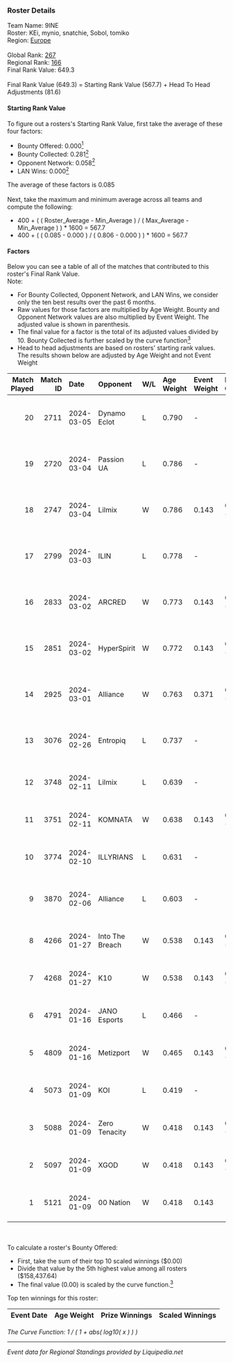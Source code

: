 ### Roster Details<br />
Team Name: 9INE<br />
Roster: KEi, mynio, snatchie, Sobol, tomiko<br />
Region: [Europe]( ../standings_europe.md)<br />
<br />
Global Rank: [267](../standings_global.md)<br />
Regional Rank: [166]( ../standings_europe.md)<br />
Final Rank Value:  649.3<br />
<br />
Final Rank Value (649.3) = Starting Rank Value (567.7) + Head To Head Adjustments (81.6)<br />

#### Starting Rank Value<br />
To figure out a rosters's Starting Rank Value, first take the average of these four factors:<br />
- Bounty Offered: 0.000[<sup>1</sup>](#table2)
- Bounty Collected: 0.281[<sup>2</sup>](#table1)
- Opponent Network: 0.058[<sup>2</sup>](#table1)
- LAN Wins: 0.000[<sup>2</sup>](#table1)

The average of these factors is 0.085<br />
<br />
Next, take the maximum and minimum average across all teams and compute the following:<br />
- 400 + ( ( Roster_Average - Min_Average ) / ( Max_Average - Min_Average ) ) * 1600 = 567.7
- 400 + ( ( 0.085 - 0.000 ) / ( 0.806 - 0.000 ) ) * 1600 = 567.7


#### Factors<br />
Below you can see a table of all of the matches that contributed to this roster's Final Rank Value.<br />
Note:<br />

- For Bounty Collected, Opponent Network, and LAN Wins, we consider only the ten best results over the past 6 months.
- Raw values for those factors are multiplied by Age Weight. Bounty and Opponent Network values are also multiplied by Event Weight. The adjusted value is shown in parenthesis.
- The final value for a factor is the total of its adjusted values divided by 10. Bounty Collected is further scaled by the curve function[<sup>3</sup>](#curveFunction)
- Head to head adjustments are based on rosters' starting rank values. The results shown below are adjusted by Age Weight and not Event Weight
<span id="table1"></span><br />


| Match Played | Match ID | Date       | Opponent        | W/L | Age Weight | Event Weight | Bounty Collected | Opponent Network | LAN Wins  | H2H Adj. | Roster                              |
| -: | -: | :- | :- | :- | :- | :- | :- | :- | :- | -: | :- |
|           20 |     2711 | 2024-03-05 | Dynamo Eclot    | L   | 0.790      | -            | -                | -                | -         |    -1.38 | KEi, mynio, snatchie, Sobol, tomiko |
|           19 |     2720 | 2024-03-04 | Passion UA      | L   | 0.786      | -            | -                | -                | -         |    -4.32 | KEi, mynio, SaMey, Sobol, tomiko    |
|           18 |     2747 | 2024-03-04 | Lilmix          | W   | 0.786      | 0.143        | 0.000 (0.000)    | 0.604 (0.068)    | 0 (0.000) |    11.62 | KEi, mynio, SaMey, Sobol, tomiko    |
|           17 |     2799 | 2024-03-03 | ILIN            | L   | 0.778      | -            | -                | -                | -         |   -11.83 | KEi, mynio, snatchie, Sobol, tomiko |
|           16 |     2833 | 2024-03-02 | ARCRED          | W   | 0.773      | 0.143        | 0.004 (0.000)    | 0.825 (0.091)    | 0 (0.000) |    18.17 | KEi, mynio, snatchie, Sobol, tomiko |
|           15 |     2851 | 2024-03-02 | HyperSpirit     | W   | 0.772      | 0.143        | 0.009 (0.001)    | 0.293 (0.032)    | 0 (0.000) |    14.22 | KEi, mynio, snatchie, Sobol, tomiko |
|           14 |     2925 | 2024-03-01 | Alliance        | W   | 0.763      | 0.371        | 0.017 (0.005)    | 0.729 (0.206)    | 0 (0.000) |    19.53 | KEi, mynio, snatchie, Sobol, tomiko |
|           13 |     3076 | 2024-02-26 | Entropiq        | L   | 0.737      | -            | -                | -                | -         |    -5.45 | KEi, mynio, SaMey, Sobol, tomiko    |
|           12 |     3748 | 2024-02-11 | Lilmix          | L   | 0.639      | -            | -                | -                | -         |    -9.97 | Bambosh, KEi, mhL, mynio, tomiko    |
|           11 |     3751 | 2024-02-11 | KOMNATA         | W   | 0.638      | 0.143        | 0.000 (0.000)    | -                | 0 (0.000) |     4.59 | Bambosh, KEi, mhL, mynio, tomiko    |
|           10 |     3774 | 2024-02-10 | ILLYRIANS       | L   | 0.631      | -            | -                | -                | -         |    -6.98 | Bambosh, KEi, mhL, mynio, tomiko    |
|            9 |     3870 | 2024-02-06 | Alliance        | L   | 0.603      | -            | -                | -                | -         |    -4.31 | KEi, mynio, SaMey, Sobol, tomiko    |
|            8 |     4266 | 2024-01-27 | Into The Breach | W   | 0.538      | 0.143        | 0.022 (0.002)    | 0.193 (0.015)    | 0 (0.000) |    12.89 | Bambosh, KEi, mhL, mynio, tomiko    |
|            7 |     4268 | 2024-01-27 | K10             | W   | 0.538      | 0.143        | 0.015 (0.001)    | 0.418 (0.032)    | 0 (0.000) |    14.13 | Bambosh, KEi, mhL, mynio, tomiko    |
|            6 |     4791 | 2024-01-16 | JANO Esports    | L   | 0.466      | -            | -                | -                | -         |    -4.05 | Bambosh, KEi, mhL, mynio, tomiko    |
|            5 |     4809 | 2024-01-16 | Metizport       | W   | 0.465      | 0.143        | 0.188 (0.013)    | 1.000 (0.066)    | 0 (0.000) |    13.23 | Bambosh, KEi, mhL, mynio, tomiko    |
|            4 |     5073 | 2024-01-09 | KOI             | L   | 0.419      | -            | -                | -                | -         |    -0.93 | Bambosh, KEi, mhL, mynio, tomiko    |
|            3 |     5088 | 2024-01-09 | Zero Tenacity   | W   | 0.418      | 0.143        | 0.095 (0.006)    | 1.000 (0.060)    | 0 (0.000) |    11.76 | Bambosh, KEi, mhL, mynio, tomiko    |
|            2 |     5097 | 2024-01-09 | XGOD            | W   | 0.418      | 0.143        | 0.000 (0.000)    | 0.056 (0.003)    | 0 (0.000) |     5.30 | Bambosh, KEi, mhL, mynio, tomiko    |
|            1 |     5121 | 2024-01-09 | 00 Nation       | W   | 0.418      | 0.143        | -                | 0.048 (0.003)    | -         |     5.35 | Bambosh, KEi, mhL, mynio, tomiko    |

<br />
<span id="table2"></span><br />
To calculate a roster's Bounty Offered:<br />

- First, take the sum of their top 10 scaled winnings ($0.00)
- Divide that value by the 5th highest value among all rosters ($158,437.64)
- The final value (0.00) is scaled by the curve function.[<sup>3</sup>](#curveFunction)

Top ten winnings for this roster:<br />

| Event Date | Age Weight | Prize Winnings | Scaled Winnings |
| :- | -: | :- | :- |


<span id="curveFunction"></span>_The Curve Function: 1 / ( 1 + abs( log10( x ) ) )_<br />

---
_Event data for Regional Standings provided by Liquipedia.net_<br />

